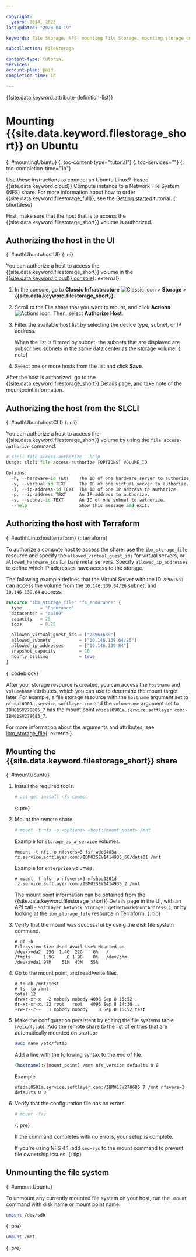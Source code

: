 ```yaml
---

copyright:
  years: 2014, 2023
lastupdated: "2023-04-19"

keywords: File Storage, NFS, mounting File Storage, mounting storage on Ubuntu,

subcollection: FileStorage

content-type: tutorial
services:
account-plan: paid
completion-time: 1h

---
```

{{site.data.keyword.attribute-definition-list}}

# Mounting {{site.data.keyword.filestorage_short}} on Ubuntu
{: #mountingUbuntu}
{: toc-content-type="tutorial"}
{: toc-services=""}
{: toc-completion-time="1h"}

Use these instructions to connect an Ubuntu Linux&reg;-based {{site.data.keyword.cloud}} Compute instance to a Network File System (NFS) share. For more information about how to order {{site.data.keyword.filestorage_full}}, see the [Getting started](/docs/FileStorage?topic=FileStorage-getting-started) tutorial.
{: shortdesc}

First, make sure that the host that is to access the {{site.data.keyword.filestorage_short}} volume is authorized.

## Authorizing the host in the UI
{: #authUbuntuhostUI}
{: ui}

You can authorize a host to access the {{site.data.keyword.filestorage_short}} volume in the [{{site.data.keyword.cloud}} console](/classic/storage/file){: external}.

1. In the console, go to **Classic Infrastructure** ![Classic icon](../icons/classic.svg "Classic") > **Storage** > **{{site.data.keyword.filestorage_short}}**.
2. Scroll to the File share that you want to mount, and click **Actions** ![Actions icon](../icons/action-menu-icon.svg "Actions"). Then, select **Authorize Host**.
3. Filter the available host list by selecting the device type, subnet, or IP address.

   When the list is filtered by subnet, the subnets that are displayed are subscribed subnets in the same data center as the storage volume.
   {: note}

4. Select one or more hosts from the list and click **Save**.

After the host is authorized, go to the {{site.data.keyword.filestorage_short}} Details page, and take note of the mountpoint information.

## Authorizing the host from the SLCLI
{: #authUbuntuhostCLI}
{: cli}

You can authorize a host to access the {{site.data.keyword.filestorage_short}} volume by using the `file access-authorize` command.

```python
# slcli file access-authorize --help
Usage: slcli file access-authorize [OPTIONS] VOLUME_ID

Options:
  -h, --hardware-id TEXT    The ID of one hardware server to authorize.
  -v, --virtual-id TEXT     The ID of one virtual server to authorize.
  -i, --ip-address-id TEXT  The ID of one IP address to authorize.
  -p, --ip-address TEXT     An IP address to authorize.
  -s, --subnet-id TEXT      An ID of one subnet to authorize.
  --help                    Show this message and exit.
```

## Authorizing the host with Terraform
{: #authhLinuxhostterraform}
{: terraform}

To authorize a compute host to access the share, use the `ibm_storage_file` resource and specify the `allowed_virtual_guest_ids` for virtual servers, or `allowed_hardware_ids` for bare metal servers. Specify `allowed_ip_addresses` to define which IP addresses have access to the storage. 

The following example defines that the Virtual Server with the ID `28961689` can access the volume from the `10.146.139.64/26` subnet, and `10.146.139.84` address.

```terraform
resource "ibm_storage_file" "fs_endurance" {
  type       = "Endurance"
  datacenter = "dal09"
  capacity   = 20
  iops       = 0.25

  allowed_virtual_guest_ids = ["28961689"]
  allowed_subnets           = ["10.146.139.64/26"]
  allowed_ip_addresses      = ["10.146.139.84"]
  snapshot_capacity         = 10
  hourly_billing            = true
}
```
{: codeblock}

After your storage resource is created, you can access the `hostname` and `volumename` attributes, which you can use to determine the mount target later. For example, a file storage resource with the `hostname` argument set to `nfsdal0901a.service.softlayer.com` and the `volumename` argument set to `IBM01SV278685_7` has the mount point `nfsdal0901a.service.softlayer.com:-IBM01SV278685_7`.

For more information about the arguments and attributes, see [ibm_storage_file](https://registry.terraform.io/providers/IBM-Cloud/ibm/latest/docs/resources/storage_file){: external}.

## Mounting the {{site.data.keyword.filestorage_short}} share
{: #mountUbuntu}

1. Install the required tools.
   ```zsh
   # apt-get install nfs-common
   ```
   {: pre}

2. Mount the remote share.
   ```zsh
   # mount -t nfs -o <options> <host:/mount_point> /mnt
   ```

   Example for `storage_as_a_service` volumes.
   ```text
   #mount -t nfs -o nfsvers=3 fsf-wdc0403a-fz.service.softlayer.com:/IBM02SEV1414935_66/data01 /mnt
   ```

   Example for `enterprise` volumes.
   ```text
   # mount -t nfs -o nfsvers=3 nfshou0201d-fz.service.softlayer.com:/IBM01SEV1414935_2 /mnt
   ```

   The mount point information can be obtained from the {{site.data.keyword.filestorage_short}} Details page in the UI, with an API call - `SoftLayer_Network_Storage::getNetworkMountAddress()`, or by looking at the `ibm_storage_file` resource in Terraform.
   {: tip}


3. Verify that the mount was successful by using the disk file system command.
   ```text
   # df -h
   Filesystem Size Used Avail Use% Mounted on
   /dev/xvda2  25G  1.4G  22G    6%   /
   /tmpfs     1.9G     0 1.9G    0%   /dev/shm
   /dev/xvda1 97M    51M  42M   55%
   ```

4. Go to the mount point, and read/write files.
   ```text
   # touch /mnt/test
   # ls -la /mnt
   total 12
   drwxr-xr-x   2 nobody nobody 4096 Sep 8 15:52 .
   dr-xr-xr-x. 22 root   root   4096 Sep 8 14:30 ..
   -rw-r--r--   1 nobody nobody    0 Sep 8 15:52 test
   ```

5. Make the configuration persistent by editing the file systems table (`/etc/fstab`). Add the remote share to the list of entries that are automatically mounted on startup:

   ```zsh
   sudo nano /etc/fstab
   ```
   Add a line with the following syntax to the end of file.

   ```zsh
   (hostname):/(mount_point) /mnt nfs_version defaults 0 0
   ```

   Example

   ```text
   nfsdal0501a.service.softlayer.com:/IBM01SV278685_7 /mnt nfsvers=3 defaults 0 0
   ```

6. Verify that the configuration file has no errors.

   ```zsh
   # mount -fav
   ```
   {: pre}

   If the command completes with no errors, your setup is complete.

   If you're using NFS 4.1, add `sec=sys` to the mount command to prevent file ownership issues.
   {: tip}


## Unmounting the file system
{: #umountUbuntu}

To unmount any currently mounted file system on your host, run the `umount` command with disk name or mount point name.

```zsh
umount /dev/sdb
```
{: pre}

```zsh
umount /mnt
```
{: pre}

